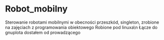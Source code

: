 # Robot_mobilny
Sterowanie robotami mobilnymi w obecności przeszkód, singleton, zrobione na zajęciach z programowania obiektowego 
Robione pod linuxa\n
Łącze do gnuplota dostałem od prowadzącego
